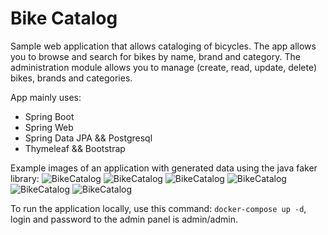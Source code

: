 # Bike Catalog
Sample web application that allows cataloging of bicycles. The app allows you to browse and search for bikes by name, brand and category. The administration module allows you to manage (create, read, update, delete) bikes, brands and categories.

App mainly uses:
- Spring Boot
- Spring Web
- Spring Data JPA && Postgresql
- Thymeleaf && Bootstrap

Example images of an application with generated data using the java faker library:
![BikeCatalog](https://github.com/szysza26/BikeCatalog/assets/48366421/3e6bf50d-c4b7-4616-ba09-55b26c79935e)
![BikeCatalog](https://github.com/szysza26/BikeCatalog/assets/48366421/9f7057e7-e204-4647-a546-f17638f71d29)
![BikeCatalog](https://github.com/szysza26/BikeCatalog/assets/48366421/ff60aed8-1391-442a-9b55-720e9cb7f55f)
![BikeCatalog](https://github.com/szysza26/BikeCatalog/assets/48366421/4ebd5ddd-dde5-407a-8ce8-5f11303a6494)
![BikeCatalog](https://github.com/szysza26/BikeCatalog/assets/48366421/1a447d52-14fc-4095-9d27-3095429e39a1)
![BikeCatalog](https://github.com/szysza26/BikeCatalog/assets/48366421/bb473dad-6e44-473d-96f8-6b1258863af7)

To run the application locally, use this command: <code>docker-compose up -d</code>, login and password to the admin panel is admin/admin.
